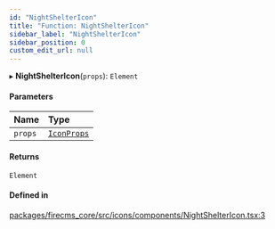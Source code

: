 ```yaml
---
id: "NightShelterIcon"
title: "Function: NightShelterIcon"
sidebar_label: "NightShelterIcon"
sidebar_position: 0
custom_edit_url: null
---
```


▸ **NightShelterIcon**(`props`): `Element`

#### Parameters

| Name | Type |
| :------ | :------ |
| `props` | [`IconProps`](../types/IconProps.md) |

#### Returns

`Element`

#### Defined in

[packages/firecms_core/src/icons/components/NightShelterIcon.tsx:3](https://github.com/FireCMSco/firecms/blob/d45f3739/packages/firecms_core/src/icons/components/NightShelterIcon.tsx#L3)
